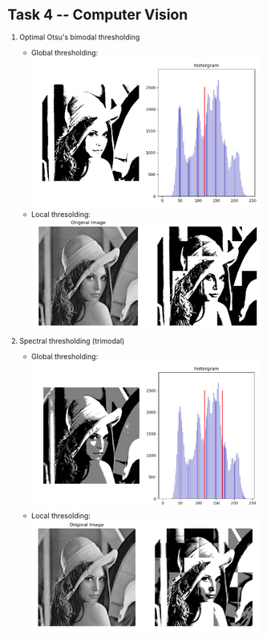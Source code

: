 # Task 4 -- Computer Vision

1. Optimal Otsu's bimodal thresholding
    * Global thresholding: ![alt text](./UI/imgs/1_1.png "Global thresholding")
    * Local thresolding: ![alt text](./UI/imgs/1_2.png "Local thresolding")

2. Spectral thresholding (trimodal)
    * Global thresholding: ![alt text](./UI/imgs/2_1.png "Global thresholding")
    * Local thresolding: ![alt text](./UI/imgs/2_2.png  "Local thresolding")